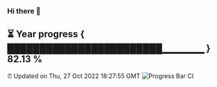 ### Hi there 👋
⏳ Year progress { ████████████████████████▁▁▁▁▁▁ } 82.13 %
---
⏰ Updated on Thu, 27 Oct 2022 18:27:55 GMT
![Progress Bar CI](https://github.com/liununu/liununu/workflows/Progress%20Bar%20CI/badge.svg)
